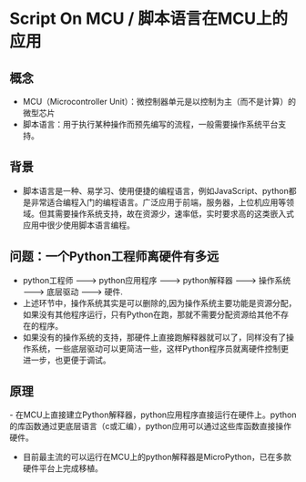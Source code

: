 # Script On MCU / 脚本语言在MCU上的应用
## 概念
- MCU（Microcontroller Unit）：微控制器单元是以控制为主（而不是计算）的微型芯片
- 脚本语言：用于执行某种操作而预先编写的流程，一般需要操作系统平台支持。

## 背景
- 脚本语言是一种、易学习、使用便捷的编程语言，例如JavaScript、python都是非常适合编程入门的编程语言。广泛应用于前端，服务器，上位机应用等领域。但其需要操作系统支持，故在资源少，速率低，实时要求高的这类嵌入式应用中很少使用脚本语言编程。

## 问题：一个Python工程师离硬件有多远
- python工程师 ---> python应用程序 ---> python解释器 ---> 操作系统 ---> 底层驱动 ---> 硬件.   
- 上述环节中，操作系统其实是可以删除的,因为操作系统主要功能是资源分配，如果没有其他程序运行，只有Python在跑，那就不需要分配资源给其他不存在的程序。
- 如果没有的操作系统的支持，那硬件上直接跑解释器就可以了，同样没有了操作系统，一些底层驱动可以更简洁一些，这样Python程序员就离硬件控制更进一步，也更便于调试。 
 
## 原理
- 在MCU上直接建立Python解释器，python应用程序直接运行在硬件上。python的库函数通过更底层语言（c或汇编），python应用可以通过这些库函数直接操作硬件。
- 目前最主流的可以运行在MCU上的python解释器是MicroPython，已在多款硬件平台上完成移植。
